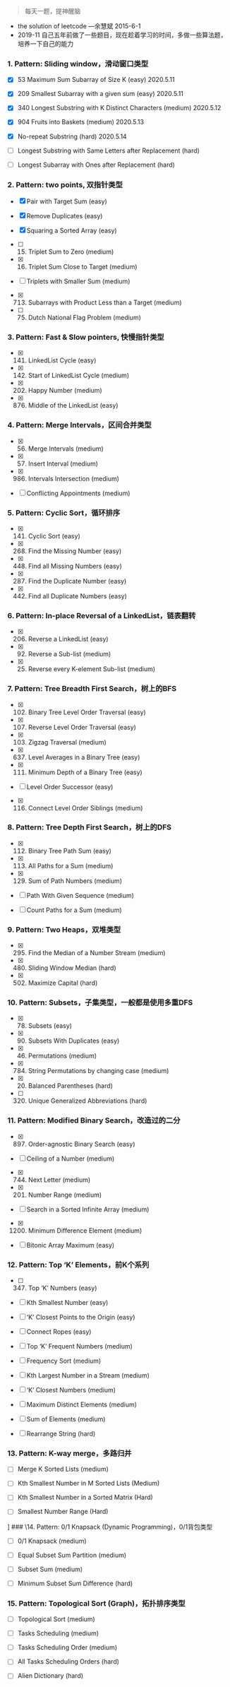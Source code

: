 > 每天一题，提神醒脑
* the solution of leetcode —余慧斌 2015-6-1
* 2019-11 自己五年前做了一些题目，现在趁着学习的时间，多做一些算法题，培养一下自己的能力

### 1. Pattern: Sliding window，滑动窗口类型

* [x] 53 Maximum Sum Subarray of Size K (easy) 2020.5.11 

* [x] 209 Smallest Subarray with a given sum (easy) 2020.5.11

* [x] 340 Longest Substring with K Distinct Characters (medium) 2020.5.12

* [x] 904 Fruits into Baskets (medium) 2020.5.13

* [x] No-repeat Substring (hard) 2020.5.14

* [ ] Longest Substring with Same Letters after Replacement (hard)

* [ ] Longest Subarray with Ones after Replacement (hard)

### 2. Pattern: two points, 双指针类型

* [x] Pair with Target Sum (easy)

* [x] Remove Duplicates (easy)

* [x] Squaring a Sorted Array (easy)

* [ ] 15. Triplet Sum to Zero (medium)

* [x] 16. Triplet Sum Close to Target (medium)

* [ ] Triplets with Smaller Sum (medium)

* [x] 713. Subarrays with Product Less than a Target (medium)

* [ ] 75. Dutch National Flag Problem (medium)

### 3. Pattern: Fast & Slow pointers, 快慢指针类型

* [x] 141. LinkedList Cycle (easy)

* [x] 142. Start of LinkedList Cycle (medium)

* [x] 202. Happy Number (medium)

* [x] 876. Middle of the LinkedList (easy)

### 4. Pattern: Merge Intervals，区间合并类型

* [x] 56. Merge Intervals (medium)

* [x] 57. Insert Interval (medium)

* [x] 986. Intervals Intersection (medium)

* [ ] Conflicting Appointments (medium)

### 5. Pattern: Cyclic Sort，循环排序

* [x] 141. Cyclic Sort (easy)

* [x] 268. Find the Missing Number (easy)

* [x] 448. Find all Missing Numbers (easy)

* [x] 287. Find the Duplicate Number (easy)

* [x] 442. Find all Duplicate Numbers (easy)

### 6. Pattern: In-place Reversal of a LinkedList，链表翻转

* [x] 206. Reverse a LinkedList (easy)

* [x] 92. Reverse a Sub-list (medium)

* [x] 25. Reverse every K-element Sub-list (medium)

### 7. Pattern: Tree Breadth First Search，树上的BFS

* [x] 102. Binary Tree Level Order Traversal (easy)

* [x] 107. Reverse Level Order Traversal (easy)

* [x] 103. Zigzag Traversal (medium)

* [x] 637. Level Averages in a Binary Tree (easy)

* [x] 111. Minimum Depth of a Binary Tree (easy)

* [ ] Level Order Successor (easy)

* [x] 116. Connect Level Order Siblings (medium)

### 8. Pattern: Tree Depth First Search，树上的DFS

* [x] 112. Binary Tree Path Sum (easy)

* [x] 113. All Paths for a Sum (medium)

* [x] 129. Sum of Path Numbers (medium)

* [ ] Path With Given Sequence (medium)

* [ ] Count Paths for a Sum (medium)

### 9. Pattern: Two Heaps，双堆类型

* [x] 295. Find the Median of a Number Stream (medium)

* [x] 480. Sliding Window Median (hard)

* [x] 502. Maximize Capital (hard)

### 10. Pattern: Subsets，子集类型，一般都是使用多重DFS

* [x] 78. Subsets (easy)

* [x] 90. Subsets With Duplicates (easy)

* [x] 46. Permutations (medium)

* [x] 784. String Permutations by changing case (medium)

* [x] 20. Balanced Parentheses (hard)

* [ ] 320. Unique Generalized Abbreviations (hard)

### 11. Pattern: Modified Binary Search，改造过的二分

* [x] 897. Order-agnostic Binary Search (easy)

* [ ] Ceiling of a Number (medium)

* [x] 744. Next Letter (medium)

* [x] 201. Number Range (medium)

* [ ] Search in a Sorted Infinite Array (medium)

* [x] 1200. Minimum Difference Element (medium)

* [ ] Bitonic Array Maximum (easy)

### 12. Pattern: Top ‘K’ Elements，前K个系列

* [ ] 347. Top ‘K’ Numbers (easy)

* [ ] Kth Smallest Number (easy)

* [ ] ‘K’ Closest Points to the Origin (easy)

* [ ] Connect Ropes (easy)

* [ ] Top ‘K’ Frequent Numbers (medium)

* [ ] Frequency Sort (medium)

* [ ] Kth Largest Number in a Stream (medium)

* [ ] ‘K’ Closest Numbers (medium)

* [ ] Maximum Distinct Elements (medium)

* [ ] Sum of Elements (medium)

* [ ] Rearrange String (hard)

### 13. Pattern: K-way merge，多路归并

* [ ] Merge K Sorted Lists (medium)

* [ ] Kth Smallest Number in M Sorted Lists (Medium)

* [ ] Kth Smallest Number in a Sorted Matrix (Hard)

* [ ] Smallest Number Range (Hard)

] ### \14. Pattern: 0/1 Knapsack (Dynamic Programming)，0/1背包类型

* [ ] 0/1 Knapsack (medium)

* [ ] Equal Subset Sum Partition (medium)

* [ ] Subset Sum (medium)

* [ ] Minimum Subset Sum Difference (hard)

### 15. Pattern: Topological Sort (Graph)，拓扑排序类型

* [ ] Topological Sort (medium)

* [ ] Tasks Scheduling (medium)

* [ ] Tasks Scheduling Order (medium)

* [ ] All Tasks Scheduling Orders (hard)

* [ ] Alien Dictionary (hard)




